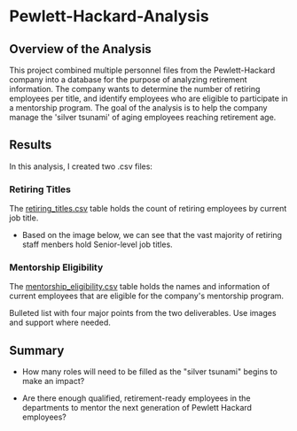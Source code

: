 # Pewlett-Hackard-Analysis

## Overview of the Analysis
This project combined multiple personnel files from the Pewlett-Hackard company into a database for the purpose of analyzing retirement information.  The company wants to determine the number of retiring employees per title, and identify employees who are eligible to participate in a mentorship program.  The goal of the analysis is to help the company manage the 'silver tsunami' of aging employees reaching retirement age.

## Results
In this analysis, I created two .csv files:
### Retiring Titles
The [retiring_titles.csv](Analysis_Projects/Pewlett-Hackard-Analysis/Data/retiring_titles.csv) table holds the count of retiring employees by current job title.  
- Based on the image below, we can see that the vast majority of retiring staff menbers hold Senior-level job titles.

### Mentorship Eligibility
The [mentorship_eligibility.csv](Analysis_Projects/Pewlett-Hackard-Analysis/Data/mentorship_eligibility.csv) table holds the names and information of current employees that are eligible for the company's mentorship program.  

Bulleted list with four major points from the two deliverables.  Use images and support where needed.

## Summary
- How many roles will need to be filled as the "silver tsunami" begins to make an impact?

- Are there enough qualified, retirement-ready employees in the departments to mentor the next generation of Pewlett Hackard employees?
